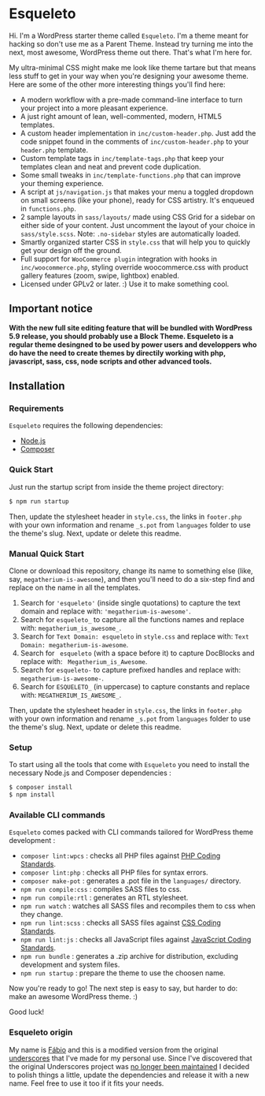 Esqueleto
========

Hi. I'm a WordPress starter theme called `Esqueleto`. I'm a theme meant for hacking so don't use me as a Parent Theme. Instead try turning me into the next, most awesome, WordPress theme out there. That's what I'm here for.


My ultra-minimal CSS might make me look like theme tartare but that means less stuff to get in your way when you're 
designing your awesome theme. Here are some of the other more interesting things you'll find here:

* A modern workflow with a pre-made command-line interface to turn your project into a more pleasant experience.
* A just right amount of lean, well-commented, modern, HTML5 templates.
* A custom header implementation in `inc/custom-header.php`. Just add the code snippet found in the comments of `inc/custom-header.php` to your `header.php` template.
* Custom template tags in `inc/template-tags.php` that keep your templates clean and neat and prevent code duplication.
* Some small tweaks in `inc/template-functions.php` that can improve your theming experience.
* A script at `js/navigation.js` that makes your menu a toggled dropdown on small screens (like your phone), ready for CSS artistry. It's enqueued in `functions.php`.
* 2 sample layouts in `sass/layouts/` made using CSS Grid for a sidebar on either side of your content. Just uncomment the layout of your choice in `sass/style.scss`.
Note: `.no-sidebar` styles are automatically loaded.
* Smartly organized starter CSS in `style.css` that will help you to quickly get your design off the ground.
* Full support for `WooCommerce plugin` integration with hooks in `inc/woocommerce.php`, styling override woocommerce.css with product gallery features (zoom, swipe, lightbox) enabled.
* Licensed under GPLv2 or later. :) Use it to make something cool.

## Important notice

**With the new full site editing feature that will be bundled with WordPress 5.9 release, you should probably
use a Block Theme. Esqueleto is a regular theme desingned to be used by power users and developpers who do have the 
need to create themes by directily working with php, javascript, sass, css, node scripts and other advanced tools.** 

Installation
---------------

### Requirements

`Esqueleto` requires the following dependencies:

- [Node.js](https://nodejs.org/)
- [Composer](https://getcomposer.org/)

### Quick Start

Just run the startup script from inside the theme project directory:

```sh
$ npm run startup
```

Then, update the stylesheet header in `style.css`, the links in `footer.php` with your own information and rename `_s.pot` from `languages` folder to use the theme's slug. Next, update or delete this readme.

### Manual Quick Start

Clone or download this repository, change its name to something else (like, say, `megatherium-is-awesome`), and then you'll need to do a six-step find and replace on the name in all the templates.

1. Search for `'esqueleto'` (inside single quotations) to capture the text domain and replace with: `'megatherium-is-awesome'`.
2. Search for `esqueleto_` to capture all the functions names and replace with: `megatherium_is_awesome_`.
3. Search for `Text Domain: esqueleto` in `style.css` and replace with: `Text Domain: megatherium-is-awesome`.
4. Search for <code>&nbsp;esqueleto</code> (with a space before it) to capture DocBlocks and replace with: <code>&nbsp;Megatherium_is_Awesome</code>.
5. Search for `esqueleto-` to capture prefixed handles and replace with: `megatherium-is-awesome-`.
6. Search for `ESQUELETO_` (in uppercase) to capture constants and replace with: `MEGATHERIUM_IS_AWESOME_`.

Then, update the stylesheet header in `style.css`, the links in `footer.php` with your own information and rename `_s.pot` from `languages` folder to use the theme's slug. Next, update or delete this readme.

### Setup

To start using all the tools that come with `Esqueleto`  you need to install the necessary Node.js and Composer dependencies :

```sh
$ composer install
$ npm install
```

### Available CLI commands

`Esqueleto` comes packed with CLI commands tailored for WordPress theme development :

- `composer lint:wpcs` : checks all PHP files against [PHP Coding Standards](https://developer.wordpress.org/coding-standards/wordpress-coding-standards/php/).
- `composer lint:php` : checks all PHP files for syntax errors.
- `composer make-pot` : generates a .pot file in the `languages/` directory.
- `npm run compile:css` : compiles SASS files to css.
- `npm run compile:rtl` : generates an RTL stylesheet.
- `npm run watch` : watches all SASS files and recompiles them to css when they change.
- `npm run lint:scss` : checks all SASS files against [CSS Coding Standards](https://developer.wordpress.org/coding-standards/wordpress-coding-standards/css/).
- `npm run lint:js` : checks all JavaScript files against [JavaScript Coding Standards](https://developer.wordpress.org/coding-standards/wordpress-coding-standards/javascript/).
- `npm run bundle` : generates a .zip archive for distribution, excluding development and system files.
- `npm run startup` : prepare the theme to use the choosen name.

Now you're ready to go! The next step is easy to say, but harder to do: make an awesome WordPress theme. :)

Good luck!

### Esqueleto origin

My name is [Fábio](https://github.com/fabio-blanco) and this is a modified version from the original 
[underscores](https://github.com/Automattic/_s) that I've made for my personal use. Since I've discovered
that the original Underscores project was [no longer been maintained](https://github.com/Automattic/_s/issues/1511#issuecomment-987450782) 
I decided to polish things a little, update the dependencies and release it with a new name.
Feel free to use it too if it fits your needs.

